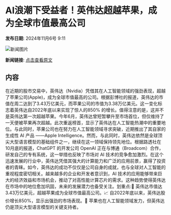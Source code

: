 # AI浪潮下受益者！英伟达超越苹果，成为全球市值最高公司

**发布日期**: 2024年11月6号 9:11

![新闻图片](https://pic.chinaz.com/picmap/202010261720420670_6.jpg)

**新闻链接**: [点击查看原文](https://www.aibase.com/zh/news/13018)

## 内容

在近期的股市交易中，英伟达（Nvidia）凭借其在人工智能领域的强劲表现，超越了苹果公司(Apple)，成为全球市值最高的公司。根据彭博社的报道，英伟达的市值在周二达到了3.43万亿美元，而苹果公司的市值为3.38万亿美元。这一变化标志着英伟达自2022年底以来实现了惊人的850% 的增长。值得注意的是，这并不是英伟达第一次超越苹果。今年6月，英伟达曾短暂攀升至市场首位，但仅维持了一天便被苹果再次超越。此次重返榜首，显示了英伟达在人工智能热潮中的重要地位。与此同时，苹果公司也在努力在人工智能领域寻求突破，近期推出了其自家的生成性 AI 产品 ——Apple Intelligence。然而，与此同时，英伟达依然是全球顶尖大型语言模型的基础组件之一，继续在这一领域保持领先地位。根据路透社在10月底的报道，ChatGPT 的开发公司 OpenAI 正在与博通（Broadcom）合作，研发自己的专有系统，这一举措也反映了市场对 AI 技术的竞争愈加激烈。在这个迅速发展的行业中，英伟达凭借其强大的计算能力和广泛的应用前景，赢得了投资者的青睐。如今，英伟达的成功不仅仅是公司自身的成就，也与全球对人工智能的重视程度密切相关。越来越多的企业和开发者意识到，AI 技术的应用能够带来巨大的经济效益和市场机会，推动了对高性能计算芯片的需求。这种趋势使得英伟达在市场中的地位愈加巩固，未来的发展潜力也备受关注。划重点:🌟 英伟达市值达3.43万亿美元，超越苹果成为全球市值最高公司。📈 自2022年底以来，英伟达股价增长850%，显示出强劲的市场表现。🤖 苹果也在人工智能领域发力，但英伟达仍是顶尖大型语言模型的关键支持者。

